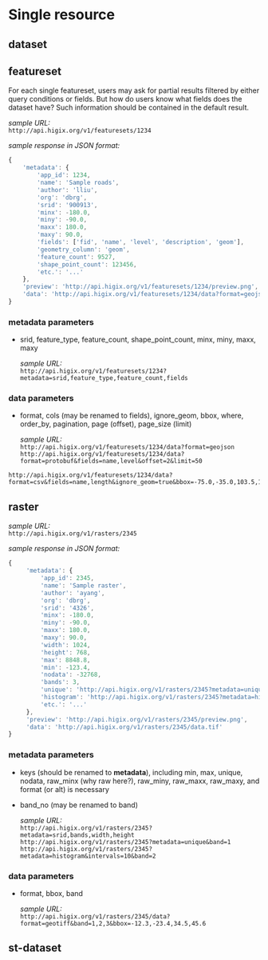 # Single resource

## dataset
    
## featureset

For each single featureset, users may ask for partial results filtered by either query conditions or fields. But how do users know what fields does the dataset have? Such information should be contained in the default result.

_sample URL:_  
`http://api.higix.org/v1/featuresets/1234`
	
_sample response in JSON format:_
```javascript
{
    'metadata': {
        'app_id': 1234,
        'name': 'Sample roads',
        'author': 'lliu',
        'org': 'dbrg',
        'srid': '900913',
        'minx': -180.0,
        'miny': -90.0,
        'maxx': 180.0,
        'maxy': 90.0,
        'fields': ['fid', 'name', 'level', 'description', 'geom'],
        'geometry_column': 'geom',
        'feature_count': 9527,
		'shape_point_count': 123456,
        'etc.': '...'
    },
    'preview': 'http://api.higix.org/v1/featuresets/1234/preview.png',
    'data': 'http://api.higix.org/v1/featuresets/1234/data?format=geojson'
}
```

### metadata parameters

* srid, feature_type, feature_count, shape_point_count, minx, miny, maxx, maxy

  _sample URL:_  
`http://api.higix.org/v1/featuresets/1234?metadata=srid,feature_type,feature_count,fields`

### data parameters

* format, cols (may be renamed to fields), ignore_geom, bbox, where, order_by, pagination, page (offset), page_size (limit)

  _sample URL:_  
`http://api.higix.org/v1/featuresets/1234/data?format=geojson`
`http://api.higix.org/v1/featuresets/1234/data?format=protobuf&fields=name,level&offset=2&limit=50`
```
http://api.higix.org/v1/featuresets/1234/data?format=csv&fields=name,length&ignore_geom=true&bbox=-75.0,-35.0,103.5,15.4&pagination=false
```

## raster

_sample URL:_  
`http://api.higix.org/v1/rasters/2345`

_sample response in JSON format:_  
```javascript
{
     'metadata': {
         'app_id': 2345,
         'name': 'Sample raster',
         'author': 'ayang',
         'org': 'dbrg',
         'srid': '4326',
         'minx': -180.0,
         'miny': -90.0,
         'maxx': 180.0,
         'maxy': 90.0,
         'width': 1024,
         'height': 768,
         'max': 8848.8,
         'min': -123.4,
         'nodata': -32768,
         'bands': 3,
         'unique': 'http://api.higix.org/v1/rasters/2345?metadata=unique_values',
         'histogram': 'http://api.higix.org/v1/rasters/2345?metadata=histogram',
         'etc.': '...'
     },
     'preview': 'http://api.higix.org/v1/rasters/2345/preview.png',
     'data': 'http://api.higix.org/v1/rasters/2345/data.tif'
}
```

### metadata parameters

* keys (should be renamed to **metadata**), including min, max, unique, nodata, raw_minx (why raw here?), raw_miny, raw_maxx, raw_maxy, and format (or alt) is necessary
* band_no (may be renamed to band)

  _sample URL:_  
`http://api.higix.org/v1/rasters/2345?metadata=srid,bands,width,height`
`http://api.higix.org/v1/rasters/2345?metadata=unique&band=1`
`http://api.higix.org/v1/rasters/2345?metadata=histogram&intervals=10&band=2`

### data parameters

* format, bbox, band

  _sample URL:_  
`http://api.higix.org/v1/rasters/2345/data?format=geotiff&band=1,2,3&bbox=-12.3,-23.4,34.5,45.6`
 
## st-dataset

